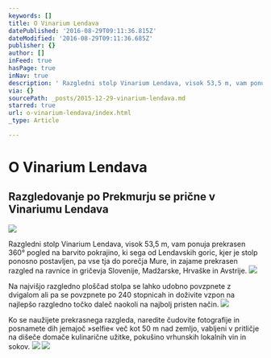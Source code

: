 ```yaml
---
keywords: []
title: O Vinarium Lendava
datePublished: '2016-08-29T09:11:36.815Z'
dateModified: '2016-08-29T09:11:36.685Z'
publisher: {}
author: []
inFeed: true
hasPage: true
inNav: true
description: ' Razgledni stolp Vinarium Lendava, visok 53,5 m, vam ponuja prekrasen 360° pogled na barvito pokrajino, ki sega od Lendavskih goric, kjer je stolp ponosno postavljen, pa vse tja do porečja Mure, in zajame prekrasen razgled na ravnice in gričevja Slovenije, Madžarske, Hrvaške in Avstrije.'
via: {}
sourcePath: _posts/2015-12-29-vinarium-lendava.md
starred: true
url: o-vinarium-lendava/index.html
_type: Article

---
```

# O Vinarium Lendava

## Razgledovanje po Prekmurju se prične v Vinariumu Lendava
![](https://the-grid-user-content.s3-us-west-2.amazonaws.com/9a60400c-a964-4e68-bddb-543ea9ed6bc6.jpg)

Razgledni stolp Vinarium Lendava, visok 53,5 m, vam ponuja prekrasen 360° pogled na barvito pokrajino, ki sega od Lendavskih goric, kjer je stolp ponosno postavljen, pa vse tja do porečja Mure, in zajame prekrasen razgled na ravnice in gričevja Slovenije, Madžarske, Hrvaške in Avstrije.
![](https://the-grid-user-content.s3-us-west-2.amazonaws.com/0c86713e-52e0-4d1d-8b0b-cc3cd7e05daa.png)

Na najvišjo razgledno ploščad stolpa se lahko udobno povzpnete z dvigalom ali pa se povzpnete po 240 stopnicah in doživite vzpon na najlepšo razgledno točko daleč naokoli na najbolj pristen način. ![](https://the-grid-user-content.s3-us-west-2.amazonaws.com/be441fbc-89cf-4af3-8d33-0fb9feabde9e.jpg)

Ko se naužijete prekrasnega razgleda, naredite čudovite fotografije in posnamete dih jemajoč »selfie« več kot 50 m nad zemljo, vabljeni v pritličje na dišeče domače kulinarične užitke, pokušino vrhunskih lokalnih vin in sokov. ![](https://the-grid-user-content.s3-us-west-2.amazonaws.com/e238bb30-64a7-4c19-856c-147c14a1355d.jpg)
![](https://the-grid-user-content.s3-us-west-2.amazonaws.com/c574e7b1-34bb-41e4-8f2c-72ffcae9adfd.jpg)